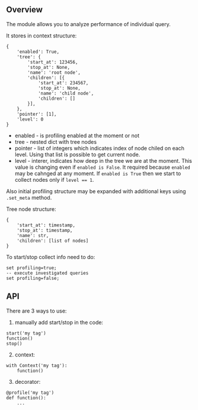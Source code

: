 ## Overview

The module allows you to analyze performance of individual query.

It stores in context structure: 
```
{
    'enabled': True,
    'tree': {
        'start_at': 123456,
        'stop_at': None,
        'name': 'root node',
        'children': [{
            'start_at': 234567,
            'stop_at': None,
            'name': 'child node',
            'children': []
        }],
    },
    'pointer': [1],
    'level': 0
}
```
 - enabled - is profiling enabled at the moment or not
 - tree - nested dict with tree nodes
 - pointer - list of integers which indicates index of node chiled on each level. Using that list is possible to get current node.
 - level - interer, indicates how deep in the tree we are at the moment. This value is changing even if `enabled is False`. It required because `enabled` may be cahnged at any moment. If `enabled is True` then we start to collect nodes only if `level == 1`.

Also initial profiling structure may be expanded with additional keys using `.set_meta` method.

Tree node structure:
```
{
    'start_at': timestamp,
    'stop_at': timestamp,
    'name': str,
    'children': [list of nodes]
}
```

To start/stop collect info need to do:
```
set profiling=true;
-- execute investigated queries
set profiling=false;
```

## API

There are 3 ways to use:

1. manually add start/stop in the code:
```
start('my tag')
function()
stop()
```
2. context:
```
with Context('my tag'):
    function()
```
3. decorator:
```
@profile('my tag')
def function():
    ...
```
